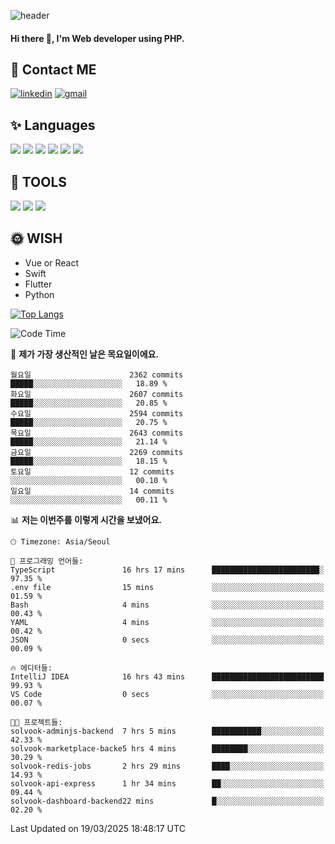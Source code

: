 ![header](https://capsule-render.vercel.app/api?type=waving&color=auto&height=300&section=header&text=Elin&fontSize=90&animation=twinkling)

#### Hi there 👋, I'm <b>Web developer</b> using PHP. ####

<!--
- 🔭 I’m currently working on Uniwill
- 🌱 I’m currently learning Vue or React or Python.
-->

<!---#### I am PHP developer --->

## 💌 Contact ME ###
[<img src='https://img.shields.io/badge/-EunjiKo-%230A66C2?style=flat-square&logo=LinkedIn&logoColor=white' alt='linkedin'>](https://www.linkedin.com/in/https://www.linkedin.com/in/eunji-ko-00a907164//)  [<img src='https://img.shields.io/badge/-einee214%40gmail.com-%23EA4335?style=flat-square&logo=Gmail&logoColor=white' alt='gmail'>](einee214@gmail.com)  


## ✨ Languages
<img src='https://img.shields.io/badge/-PHP-%23777BB4?style=for-the-badge&logo=PHP&logoColor=white'> <img src='https://img.shields.io/badge/-Laravel-%23FF2D20?style=for-the-badge&logo=Laravel&logoColor=white'> <img src='https://img.shields.io/badge/Jquery-%230769AD?style=for-the-badge&logo=Jquery&logoColor=white'> <img src='https://img.shields.io/badge/CSS3-%231572B6?style=for-the-badge&logo=CSS3&logoColor=white'> <img src='https://img.shields.io/badge/Bootstrap-%237952B3?style=for-the-badge&logo=Bootstrap&logoColor=white' > <img src='https://img.shields.io/badge/MySQL-%234479A1?style=for-the-badge&logo=MySQL&logoColor=white' >

## 🌷 TOOLS
<img src='https://img.shields.io/badge/PHPSTORM-%23000000?style=for-the-badge&logo=PhpStorm&logoColor=white' > <img src='https://img.shields.io/badge/GitLab-%23FCA121?style=for-the-badge&logo=GitLab&logoColor=white' > <img src='https://img.shields.io/badge/GitHub-%23181717?style=for-the-badge&logo=GitHub&logoColor=white'>


## 🌞 WISH
- Vue or React
- Swift
- Flutter
- Python


[![Top Langs](https://github-readme-stats.vercel.app/api/top-langs/?username=ein214&layout=compact)](https://github.com/anuraghazra/github-readme-stats)

<!--START_SECTION:waka-->
![Code Time](http://img.shields.io/badge/Code%20Time-4%2C106%20hrs%2021%20mins-blue)

📅 **제가 가장 생산적인 날은 목요일이에요.** 

```text
월요일                      2362 commits        █████░░░░░░░░░░░░░░░░░░░░   18.89 % 
화요일                      2607 commits        █████░░░░░░░░░░░░░░░░░░░░   20.85 % 
수요일                      2594 commits        █████░░░░░░░░░░░░░░░░░░░░   20.75 % 
목요일                      2643 commits        █████░░░░░░░░░░░░░░░░░░░░   21.14 % 
금요일                      2269 commits        █████░░░░░░░░░░░░░░░░░░░░   18.15 % 
토요일                      12 commits          ░░░░░░░░░░░░░░░░░░░░░░░░░   00.10 % 
일요일                      14 commits          ░░░░░░░░░░░░░░░░░░░░░░░░░   00.11 % 
```


📊 **저는 이번주를 이렇게 시간을 보냈어요.** 

```text
🕑︎ Timezone: Asia/Seoul

💬 프로그래밍 언어들: 
TypeScript               16 hrs 17 mins      ████████████████████████░   97.35 % 
.env file                15 mins             ░░░░░░░░░░░░░░░░░░░░░░░░░   01.59 % 
Bash                     4 mins              ░░░░░░░░░░░░░░░░░░░░░░░░░   00.43 % 
YAML                     4 mins              ░░░░░░░░░░░░░░░░░░░░░░░░░   00.42 % 
JSON                     0 secs              ░░░░░░░░░░░░░░░░░░░░░░░░░   00.09 % 

🔥 에디터들: 
IntelliJ IDEA            16 hrs 43 mins      █████████████████████████   99.93 % 
VS Code                  0 secs              ░░░░░░░░░░░░░░░░░░░░░░░░░   00.07 % 

🐱‍💻 프로젝트들: 
solvook-adminjs-backend  7 hrs 5 mins        ███████████░░░░░░░░░░░░░░   42.33 % 
solvook-marketplace-backe5 hrs 4 mins        ████████░░░░░░░░░░░░░░░░░   30.29 % 
solvook-redis-jobs       2 hrs 29 mins       ████░░░░░░░░░░░░░░░░░░░░░   14.93 % 
solvook-api-express      1 hr 34 mins        ██░░░░░░░░░░░░░░░░░░░░░░░   09.44 % 
solvook-dashboard-backend22 mins             █░░░░░░░░░░░░░░░░░░░░░░░░   02.20 % 
```


 Last Updated on 19/03/2025 18:48:17 UTC
<!--END_SECTION:waka-->

<!---![GitHub stats](https://github-readme-stats.vercel.app/api?username=ein214&show_icons=true&theme=dracula)  --->



